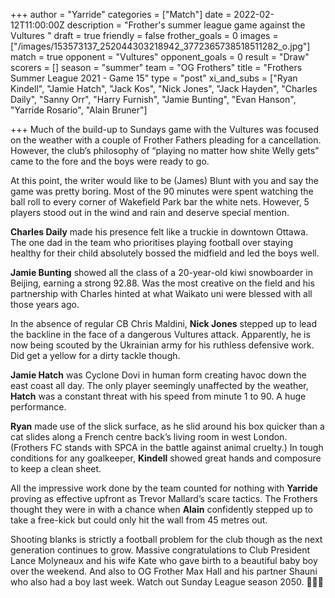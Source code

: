 +++
author = "Yarride"
categories = ["Match"]
date = 2022-02-12T11:00:00Z
description = "Frother's summer league game against the Vultures "
draft = true
friendly = false
frother_goals = 0
images = ["/images/153573137_252044303218942_3772365738518511282_o.jpg"]
match = true
opponent = "Vultures"
opponent_goals = 0
result = "Draw"
scorers = []
season = "summer"
team = "OG Frothers"
title = "Frothers Summer League 2021 - Game 15"
type = "post"
xi_and_subs = ["Ryan Kindell", "Jamie Hatch", "Jack Kos", "Nick Jones", "Jack Hayden", "Charles Daily", "Sanny Orr", "Harry Furnish", "Jamie Bunting", "Evan Hanson", "Yarride Rosario", "Alain Bruner"]

+++
Much of the build-up to Sundays game with the Vultures was focused on the weather with a couple of Frother Fathers pleading for a cancellation. However, the club’s philosophy of “playing no matter how shite Welly gets” came to the fore and the boys were ready to go. 

At this point, the writer would like to be (James) Blunt with you and say the game was pretty boring. Most of the 90 minutes were spent watching the ball roll to every corner of Wakefield Park bar the white nets. However, 5 players stood out in the wind and rain and deserve special mention. 

**Charles Daily** made his presence felt like a truckie in downtown Ottawa. The one dad in the team who prioritises playing football over staying healthy for their child absolutely bossed the midfield and led the boys well.

**Jamie Bunting** showed all the class of a 20-year-old kiwi snowboarder in Beijing, earning a strong 92.88. Was the most creative on the field and his partnership with Charles hinted at what Waikato uni were blessed with all those years ago.

In the absence of regular CB Chris Maldini, **Nick Jones** stepped up to lead the backline in the face of a dangerous Vultures attack. Apparently, he is now being scouted by the Ukrainian army for his ruthless defensive work. Did get a yellow for a dirty tackle though.

**Jamie Hatch** was Cyclone Dovi in human form creating havoc down the east coast all day. The only player seemingly unaffected by the weather, **Hatch** was a constant threat with his speed from minute 1 to 90. A huge performance.

**Ryan** made use of the slick surface, as he slid around his box quicker than a cat slides along a French centre back’s living room in west London. (Frothers FC stands with SPCA in the battle against animal cruelty.) In tough conditions for any goalkeeper, **Kindell** showed great hands and composure to keep a clean sheet. 

All the impressive work done by the team counted for nothing with **Yarride** proving as effective upfront as Trevor Mallard’s scare tactics. The Frothers thought they were in with a chance when **Alain** confidently stepped up to take a free-kick but could only hit the wall from 45 metres out.

Shooting blanks is strictly a football problem for the club though as the next generation continues to grow. Massive congratulations to Club President Lance Molyneaux and his wife Kate who gave birth to a beautiful baby boy over the weekend. And also to OG Frother Max Hall and his partner Shauni who also had a boy last week. Watch out Sunday League season 2050. 👶👶👶